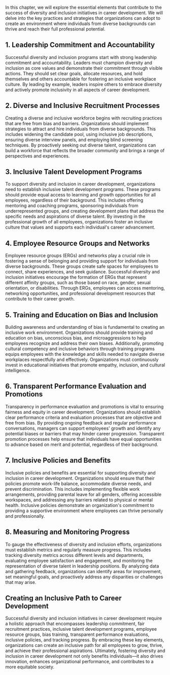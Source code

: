 
In this chapter, we will explore the essential elements that contribute to the success of diversity and inclusion initiatives in career development. We will delve into the key practices and strategies that organizations can adopt to create an environment where individuals from diverse backgrounds can thrive and reach their full professional potential.

## 1. Leadership Commitment and Accountability

Successful diversity and inclusion programs start with strong leadership commitment and accountability. Leaders must champion diversity and inclusion as core values and demonstrate their commitment through visible actions. They should set clear goals, allocate resources, and hold themselves and others accountable for fostering an inclusive workplace culture. By leading by example, leaders inspire others to embrace diversity and actively promote inclusivity in all aspects of career development.

## 2. Diverse and Inclusive Recruitment Processes

Creating a diverse and inclusive workforce begins with recruiting practices that are free from bias and barriers. Organizations should implement strategies to attract and hire individuals from diverse backgrounds. This includes widening the candidate pool, using inclusive job descriptions, ensuring diverse interview panels, and employing blind screening techniques. By proactively seeking out diverse talent, organizations can build a workforce that reflects the broader community and brings a range of perspectives and experiences.

## 3. Inclusive Talent Development Programs

To support diversity and inclusion in career development, organizations need to establish inclusive talent development programs. These programs should provide equal access to learning and growth opportunities for all employees, regardless of their background. This includes offering mentoring and coaching programs, sponsoring individuals from underrepresented groups, and creating development plans that address the specific needs and aspirations of diverse talent. By investing in the professional growth of all employees, organizations foster an inclusive culture that values and supports each individual's career advancement.

## 4. Employee Resource Groups and Networks

Employee resource groups (ERGs) and networks play a crucial role in fostering a sense of belonging and providing support for individuals from diverse backgrounds. These groups create safe spaces for employees to connect, share experiences, and seek guidance. Successful diversity and inclusion initiatives encourage the formation of ERGs that represent different affinity groups, such as those based on race, gender, sexual orientation, or disabilities. Through ERGs, employees can access mentoring, networking opportunities, and professional development resources that contribute to their career growth.

## 5. Training and Education on Bias and Inclusion

Building awareness and understanding of bias is fundamental to creating an inclusive work environment. Organizations should provide training and education on bias, unconscious bias, and microaggressions to help employees recognize and address their own biases. Additionally, promoting cultural competency and inclusive behaviors through training programs equips employees with the knowledge and skills needed to navigate diverse workplaces respectfully and effectively. Organizations must continuously invest in educational initiatives that promote empathy, inclusion, and cultural intelligence.

## 6. Transparent Performance Evaluation and Promotions

Transparency in performance evaluation and promotions is vital to ensuring fairness and equity in career development. Organizations should establish clear performance criteria and evaluation processes that are objective and free from bias. By providing ongoing feedback and regular performance conversations, managers can support employees' growth and identify any potential biases or barriers that may hinder career progression. Transparent promotion processes help ensure that individuals have equal opportunities to advance based on merit and potential, regardless of their background.

## 7. Inclusive Policies and Benefits

Inclusive policies and benefits are essential for supporting diversity and inclusion in career development. Organizations should ensure that their policies promote work-life balance, accommodate diverse needs, and prevent discrimination. This includes implementing flexible work arrangements, providing parental leave for all genders, offering accessible workspaces, and addressing any barriers related to physical or mental health. Inclusive policies demonstrate an organization's commitment to providing a supportive environment where employees can thrive personally and professionally.

## 8. Measuring and Monitoring Progress

To gauge the effectiveness of diversity and inclusion efforts, organizations must establish metrics and regularly measure progress. This includes tracking diversity metrics across different levels and departments, evaluating employee satisfaction and engagement, and monitoring the representation of diverse talent in leadership positions. By analyzing data and gathering feedback, organizations can identify areas for improvement, set meaningful goals, and proactively address any disparities or challenges that may arise.

## Creating an Inclusive Path to Career Development

Successful diversity and inclusion initiatives in career development require a holistic approach that encompasses leadership commitment, fair recruitment practices, inclusive talent development programs, employee resource groups, bias training, transparent performance evaluations, inclusive policies, and tracking progress. By embracing these key elements, organizations can create an inclusive path for all employees to grow, thrive, and achieve their professional aspirations. Ultimately, fostering diversity and inclusion in career development not only benefits individuals—it also drives innovation, enhances organizational performance, and contributes to a more equitable society.
